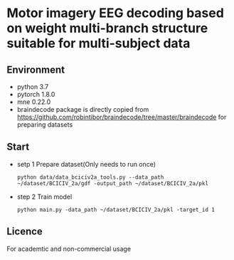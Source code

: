 # Motor imagery EEG decoding based on weight multi-branch structure suitable for multi-subject data 
## Environment
* python 3.7
* pytorch 1.8.0
* mne 0.22.0
* braindecode package is directly copied from https://github.com/robintibor/braindecode/tree/master/braindecode for preparing datasets 
## Start
* setp 1 Prepare dataset(Only needs to run once)
   
    `python data/data_bciciv2a_tools.py --data_path ~/dataset/BCICIV_2a/gdf -output_path ~/dataset/BCICIV_2a/pkl`
* step 2 Train model 
  
    `python main.py -data_path ~/dataset/BCICIV_2a/pkl -target_id 1`
## Licence
For academtic and non-commercial usage
